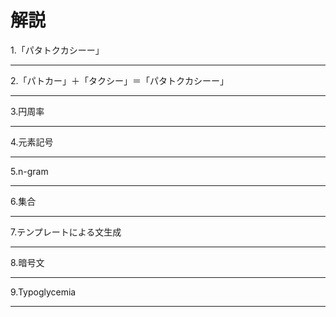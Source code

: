 解説
===

1.「パタトクカシーー」


---
2.「パトカー」＋「タクシー」＝「パタトクカシーー」

---
3.円周率

---
4.元素記号

---
5.n-gram

---
6.集合

---
7.テンプレートによる文生成

---
8.暗号文

---
9.Typoglycemia

---

